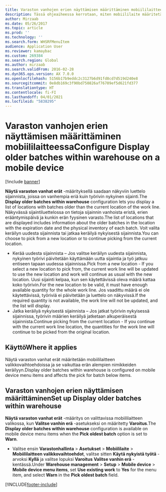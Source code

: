 ```yaml
---
title: Varaston vanhojen erien näyttämisen määrittäminen mobiililaitteessa
description: Tässä ohjeaiheessa kerrotaan, miten mobiililaite määritetään näyttämään luettelon sijainneista, joissa on työrivin nykyistä sijaintia vanhempia eriä.
author: Mirzaab
ms.date: 05/26/2017
ms.topic: article
ms.prod: ''
ms.technology: ''
ms.search.form: WHSRFMenuItem
audience: Application User
ms.reviewer: kamaybac
ms.custom: 269384
ms.search.region: Global
ms.author: mirzaab
ms.search.validFrom: 2016-02-28
ms.dyn365.ops.version: AX 7.0.0
ms.openlocfilehash: 5156b17b9eddc2c3127b6d91fd8cd7d519d240e8
ms.sourcegitcommit: 0e8db169c3f90bd750826af76709ef5d621fd377
ms.translationtype: HT
ms.contentlocale: fi-FI
ms.lasthandoff: 04/01/2021
ms.locfileid: "5838295"
---
```

# <a name="configure-display-older-batches-within-warehouse-on-a-mobile-device"></a><span data-ttu-id="6ad2c-103">Varaston vanhojen erien näyttämisen määrittäminen mobiililaitteessa</span><span class="sxs-lookup"><span data-stu-id="6ad2c-103">Configure Display older batches within warehouse on a mobile device</span></span>

[!include [banner](../includes/banner.md)]

<span data-ttu-id="6ad2c-104">**Näytä varaston vanhat erät** -määrityksellä saadaan näkyviin luettelo sijainnista, joissa on vanhempia eriä kuin työrivin nykyinen sijainti.</span><span class="sxs-lookup"><span data-stu-id="6ad2c-104">The **Display older batches within warehouse** configuration lets you display a list of locations with batches older than the current location of the work line.</span></span> <span data-ttu-id="6ad2c-105">Näkyvässä sijaintiluettelossa on tietoja sijainnin vanhoista eristä, erien erääntymispäivä ja kunkin erän fyysinen varasto.</span><span class="sxs-lookup"><span data-stu-id="6ad2c-105">The list of locations that are displayed includes information about the older batches in the location with the expiration date and the physical inventory of each batch.</span></span> <span data-ttu-id="6ad2c-106">Voit valita keräilyn uudesta sijainnista tai jatkaa keräilyä nykyisestä sijainnista.</span><span class="sxs-lookup"><span data-stu-id="6ad2c-106">You can choose to pick from a new location or to continue picking from the current location.</span></span> 
- <span data-ttu-id="6ad2c-107">Kerää uudesta sijainnista – Jos valitse keräilyn uudesta sijainnista, nykyinen työrivi päivitetään käyttämään uutta sijaintia ja työ jatkuu entiseen tapaan uudessa sijainnissa.</span><span class="sxs-lookup"><span data-stu-id="6ad2c-107">Pick from a new location - If you select a new location to pick from, the  current work line will be updated to use the new location and work will continue as usual with the new location.</span></span> <span data-ttu-id="6ad2c-108">Uusi sijainti kelpaa, kun sen käytettävissä oleva määrä kattaa koko työrivin.</span><span class="sxs-lookup"><span data-stu-id="6ad2c-108">For the new location to be valid, it must have enough available quantity for the whole work line.</span></span> <span data-ttu-id="6ad2c-109">Jos vaadittu määrä ei ole käytettävissä, työriviä ei päivitetään ja luettelo on näkyvissä.</span><span class="sxs-lookup"><span data-stu-id="6ad2c-109">If the required quantity is not available, the work line will not be updated, and the list will display.</span></span> 
- <span data-ttu-id="6ad2c-110">Jatka keräilyä nykyisestä sijainnista – Jos jatkat työrivin nykyisessä sijainnissa, työrivin määrien keräilyä jatketaan alkuperäisestä sijainnista.</span><span class="sxs-lookup"><span data-stu-id="6ad2c-110">Continue picking from the current location - If you continue with the current work line location, the quantities for the work line will continue to be picked from the original location.</span></span>

## <a name="where-it-applies"></a><span data-ttu-id="6ad2c-111">Käyttö</span><span class="sxs-lookup"><span data-stu-id="6ad2c-111">Where it applies</span></span>
<span data-ttu-id="6ad2c-112">Näytä varaston vanhat erät määritetään mobiililaitteen valikkovaihtoehdoissa ja se vaikuttaa erän alempien nimikkeiden keräilyyn.</span><span class="sxs-lookup"><span data-stu-id="6ad2c-112">Display older batches within warehouse is configured on mobile device menu items and affects the pick for batch below items.</span></span>

## <a name="set-up-display-older-batches-within-warehouse"></a><span data-ttu-id="6ad2c-113">Varaston vanhojen erien näyttämisen määrittäminen</span><span class="sxs-lookup"><span data-stu-id="6ad2c-113">Set up Display older batches within warehouse</span></span>
<span data-ttu-id="6ad2c-114">**Näytä varaston vanhat erät** -määritys on valittavissa mobiililaitteen valikossa, kun **Valitse vanhin erä** -asetukseksi on määritetty **Varoitus**.</span><span class="sxs-lookup"><span data-stu-id="6ad2c-114">The **Display older batches within warehouse** configuration is available on mobile device menu items when the **Pick oldest batch** option is set to **Warn**.</span></span>

- <span data-ttu-id="6ad2c-115">Valitse ensin **Varastonhallinta** > **Asetukset** > **Mobiililaite** > **Mobiililaitteen valikkovaihtoehdot**, valitse sitten **Käytä nykyistä työtä** -arvoksi **Kyllä** ja valitse lopuksi **Varoitus** **Valitse vanhin erä** -kentässä.</span><span class="sxs-lookup"><span data-stu-id="6ad2c-115">Under **Warehouse management** > **Setup** > **Mobile device** > **Mobile device menu items**, set **Use existing work** to **Yes** for the menu item, and select **Warn** in the **Pick oldest batch** field.</span></span> 



[!INCLUDE[footer-include](../../includes/footer-banner.md)]